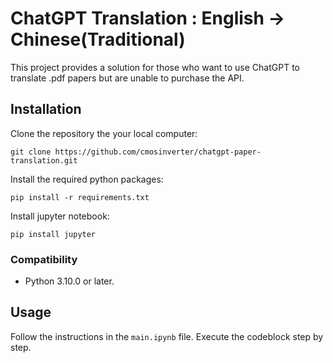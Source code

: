 # ChatGPT Translation : English -> Chinese(Traditional)

This project provides a solution for those who want to use ChatGPT to translate .pdf papers but are unable to purchase the API.

## Installation

Clone the repository the your local computer:

    git clone https://github.com/cmosinverter/chatgpt-paper-translation.git

Install the required python packages:

    pip install -r requirements.txt

Install jupyter notebook:

    pip install jupyter

### Compatibility

* Python 3.10.0 or later.

## Usage

Follow the instructions in the `main.ipynb` file. Execute the codeblock step by step.